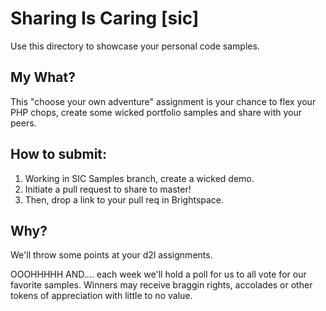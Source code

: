 # Sharing Is Caring [sic]

Use this directory to showcase your personal code samples.

## My What?
This "choose your own adventure" assignment is your chance to flex your PHP chops, create some wicked portfolio samples and share with your peers.

## How to submit:
1. Working in SIC Samples branch, create a wicked demo.
2. Initiate a pull request to share to master!
3. Then, drop a link to your pull req in Brightspace.

## Why? 
We'll throw some points at your d2l assignments.

OOOHHHHH AND.... each week we'll hold a poll for us to all vote for our favorite samples. Winners may receive braggin rights, accolades or other tokens of appreciation with little to no value.